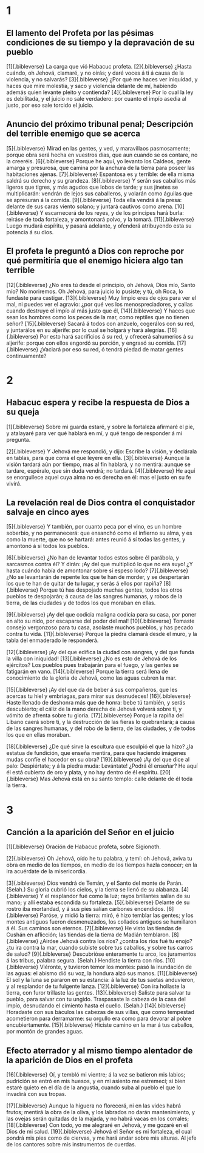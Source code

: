 # 1 
## El lamento del Profeta por las pésimas condiciones de su tiempo y la depravación de su pueblo
[1]{.bibleverse} La carga que vió Habacuc profeta. 
[2]{.bibleverse} ¿Hasta cuándo, oh Jehová, clamaré, y no oirás; y daré voces á ti á causa de la violencia, y no salvarás? 
[3]{.bibleverse} ¿Por qué me haces ver iniquidad, y haces que mire molestia, y saco y violencia delante de mí, habiendo además quien levante pleito y contienda? 
[4]{.bibleverse} Por lo cual la ley es debilitada, y el juicio no sale verdadero: por cuanto el impío asedia al justo, por eso sale torcido el juicio.

## Anuncio del próximo tribunal penal; Descripción del terrible enemigo que se acerca
 
[5]{.bibleverse} Mirad en las gentes, y ved, y maravillaos pasmosamente; porque obra será hecha en vuestros días, que aun cuando se os contare, no la creeréis. 
[6]{.bibleverse} Porque he aquí, yo levanto los Caldeos, gente amarga y presurosa, que camina por la anchura de la tierra para poseer las habitaciones ajenas. 
[7]{.bibleverse} Espantosa es y terrible: de ella misma saldrá su derecho y su grandeza. 
[8]{.bibleverse} Y serán sus caballos más ligeros que tigres, y más agudos que lobos de tarde; y sus jinetes se multiplicarán: vendrán de lejos sus caballeros, y volarán como águilas que se apresuran á la comida. 
[9]{.bibleverse} Toda ella vendrá á la presa: delante de sus caras viento solano; y juntará cautivos como arena. 
[10]{.bibleverse} Y escarnecerá de los reyes, y de los príncipes hará burla: reiráse de toda fortaleza, y amontonará polvo, y la tomará. 
[11]{.bibleverse} Luego mudará espíritu, y pasará adelante, y ofenderá atribuyendo esta su potencia á su dios.

## El profeta le preguntó a Dios con reproche por qué permitiría que el enemigo hiciera algo tan terrible
 
[12]{.bibleverse} ¿No eres tú desde el principio, oh Jehová, Dios mío, Santo mío? No moriremos. Oh Jehová, para juicio lo pusiste; y tú, oh Roca, lo fundaste para castigar. 
[13]{.bibleverse} Muy limpio eres de ojos para ver el mal, ni puedes ver el agravio: ¿por qué ves los menospreciadores, y callas cuando destruye el impío al más justo que él, 
[14]{.bibleverse} Y haces que sean los hombres como los peces de la mar, como reptiles que no tienen señor? 
[15]{.bibleverse} Sacará á todos con anzuelo, cogerálos con su red, y juntarálos en su aljerife: por lo cual se holgará y hará alegrías. 
[16]{.bibleverse} Por esto hará sacrificios á su red, y ofrecerá sahumerios á su aljerife: porque con ellos engordó su porción, y engrasó su comida. 
[17]{.bibleverse} ¿Vaciará por eso su red, ó tendrá piedad de matar gentes continuamente? 

# 2 
## Habacuc espera y recibe la respuesta de Dios a su queja
[1]{.bibleverse} Sobre mi guarda estaré, y sobre la fortaleza afirmaré el pie, y atalayaré para ver qué hablará en mí, y qué tengo de responder á mi pregunta.

 
[2]{.bibleverse} Y Jehová me respondió, y dijo: Escribe la visión, y declárala en tablas, para que corra el que leyere en ella. 
[3]{.bibleverse} Aunque la visión tardará aún por tiempo, mas al fin hablará, y no mentirá: aunque se tardare, espéralo, que sin duda vendrá; no tardará. 
[4]{.bibleverse} He aquí se enorgullece aquel cuya alma no es derecha en él: mas el justo en su fe vivirá.

## La revelación real de Dios contra el conquistador salvaje en cinco ayes
 
[5]{.bibleverse} Y también, por cuanto peca por el vino, es un hombre soberbio, y no permanecerá: que ensanchó como el infierno su alma, y es como la muerte, que no se hartará: antes reunió á sí todas las gentes, y amontonó á sí todos los pueblos.

 
[6]{.bibleverse} ¿No han de levantar todos estos sobre él parábola, y sarcasmos contra él? Y dirán: ¡Ay del que multiplicó lo que no era suyo! ¿Y hasta cuándo había de amontonar sobre sí espeso lodo? 
[7]{.bibleverse} ¿No se levantarán de repente los que te han de morder, y se despertarán los que te han de quitar de tu lugar, y serás á ellos por rapiña? 
[8]{.bibleverse} Porque tú has despojado muchas gentes, todos los otros pueblos te despojarán; á causa de las sangres humanas, y robos de la tierra, de las ciudades y de todos los que moraban en ellas.

 
[9]{.bibleverse} ¡Ay del que codicia maligna codicia para su casa, por poner en alto su nido, por escaparse del poder del mal! 
[10]{.bibleverse} Tomaste consejo vergonzoso para tu casa, asolaste muchos pueblos, y has pecado contra tu vida. 
[11]{.bibleverse} Porque la piedra clamará desde el muro, y la tabla del enmaderado le responderá.

 
[12]{.bibleverse} ¡Ay del que edifica la ciudad con sangres, y del que funda la villa con iniquidad! 
[13]{.bibleverse} ¿No es esto de Jehová de los ejércitos? Los pueblos pues trabajarán para el fuego, y las gentes se fatigarán en vano. 
[14]{.bibleverse} Porque la tierra será llena de conocimiento de la gloria de Jehová, como las aguas cubren la mar.

 
[15]{.bibleverse} ¡Ay del que da de beber á sus compañeros, que les acercas tu hiel y embriagas, para mirar sus desnudeces! 
[16]{.bibleverse} Haste llenado de deshonra más que de honra: bebe tú también, y serás descubierto; el cáliz de la mano derecha de Jehová volverá sobre ti, y vómito de afrenta sobre tu gloria. 
[17]{.bibleverse} Porque la rapiña del Líbano caerá sobre ti, y la destrucción de las fieras lo quebrantará; á causa de las sangres humanas, y del robo de la tierra, de las ciudades, y de todos los que en ellas moraban.

 
[18]{.bibleverse} ¿De qué sirve la escultura que esculpió el que la hizo? ¿la estatua de fundición, que enseña mentira, para que haciendo imágenes mudas confíe el hacedor en su obra? 
[19]{.bibleverse} ¡Ay del que dice al palo: Despiértate; y á la piedra muda: Levántate! ¿Podrá él enseñar? He aquí él está cubierto de oro y plata, y no hay dentro de él espíritu. 
[20]{.bibleverse} Mas Jehová está en su santo templo: calle delante de él toda la tierra. 

# 3 
## Canción a la aparición del Señor en el juicio
[1]{.bibleverse} Oración de Habacuc profeta, sobre Sigionoth.

 
[2]{.bibleverse} Oh Jehová, oído he tu palabra, y temí: oh Jehová, aviva tu obra en medio de los tiempos, en medio de los tiempos hazla conocer; en la ira acuérdate de la misericordia.

 
[3]{.bibleverse} Dios vendrá de Temán, y el Santo del monte de Parán. (Selah.) Su gloria cubrió los cielos, y la tierra se llenó de su alabanza. 
[4]{.bibleverse} Y el resplandor fué como la luz; rayos brillantes salían de su mano; y allí estaba escondida su fortaleza. 
[5]{.bibleverse} Delante de su rostro iba mortandad, y á sus pies salían carbones encendidos. 
[6]{.bibleverse} Paróse, y midió la tierra: miró, é hizo temblar las gentes; y los montes antiguos fueron desmenuzados, los collados antiguos se humillaron á él. Sus caminos son eternos. 
[7]{.bibleverse} He visto las tiendas de Cushán en aflicción; las tiendas de la tierra de Madián temblaron. 
[8]{.bibleverse} ¿Airóse Jehová contra los ríos? ¿contra los ríos fué tu enojo? ¿tu ira contra la mar, cuando subiste sobre tus caballos, y sobre tus carros de salud? 
[9]{.bibleverse} Descubrióse enteramente tu arco, los juramentos á las tribus, palabra segura. (Selah.) Hendiste la tierra con ríos. 
[10]{.bibleverse} Viéronte, y tuvieron temor los montes: pasó la inundación de las aguas: el abismo dió su voz, la hondura alzó sus manos. 
[11]{.bibleverse} El sol y la luna se pararon en su estancia: á la luz de tus saetas anduvieron, y al resplandor de tu fulgente lanza. 
[12]{.bibleverse} Con ira hollaste la tierra, con furor trillaste las gentes. 
[13]{.bibleverse} Saliste para salvar tu pueblo, para salvar con tu ungido. Traspasaste la cabeza de la casa del impío, desnudando el cimiento hasta el cuello. (Selah.) 
[14]{.bibleverse} Horadaste con sus báculos las cabezas de sus villas, que como tempestad acometieron para derramarme: su orgullo era como para devorar al pobre encubiertamente. 
[15]{.bibleverse} Hiciste camino en la mar á tus caballos, por montón de grandes aguas.

## Efecto aterrador y al mismo tiempo alentador de la aparición de Dios en el profeta
 
[16]{.bibleverse} Oí, y tembló mi vientre; á la voz se batieron mis labios; pudrición se entró en mis huesos, y en mi asiento me estremecí; si bien estaré quieto en el día de la angustia, cuando suba al pueblo el que lo invadirá con sus tropas.

 
[17]{.bibleverse} Aunque la higuera no florecerá, ni en las vides habrá frutos; mentirá la obra de la oliva, y los labrados no darán mantenimiento, y las ovejas serán quitadas de la majada, y no habrá vacas en los corrales; 
[18]{.bibleverse} Con todo, yo me alegraré en Jehová, y me gozaré en el Dios de mi salud. 
[19]{.bibleverse} Jehová el Señor es mi fortaleza, el cual pondrá mis pies como de ciervas, y me hará andar sobre mis alturas. Al jefe de los cantores sobre mis instrumentos de cuerdas. 